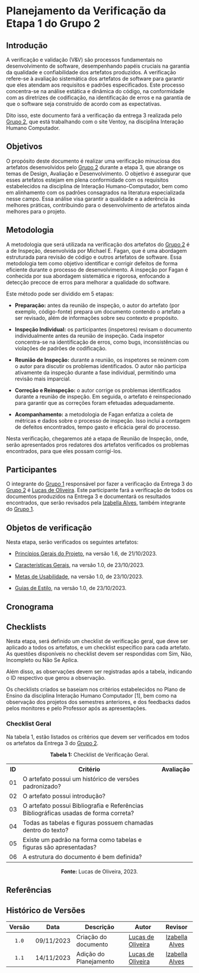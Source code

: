 # Planejamento da Verificação da Etapa 1 do Grupo 2

## Introdução

A verificação e validação (V&V) são processos fundamentais no desenvolvimento de software, desempenhando papéis cruciais na garantia da qualidade e confiabilidade dos artefatos produzidos. A verificação refere-se à avaliação sistemática dos artefatos de software para garantir que eles atendam aos requisitos e padrões especificados. Este processo concentra-se na análise estática e dinâmica do código, na conformidade com as diretrizes de codificação, na identificação de erros e na garantia de que o software seja construído de acordo com as expectativas.

Dito isso, este documento fará a verificação da entrega 3 realizada pelo [Grupo 2](https://interacao-humano-computador.github.io/2023.2-Ventoy/), que está trabalhando com o site Ventoy, na disciplina Interação Humano Computador.


## Objetivos

O propósito deste documento é realizar uma verificação minuciosa dos artefatos desenvolvidos pelo [Grupo 2](https://interacao-humano-computador.github.io/2023.2-Ventoy/) durante a etapa 3, que abrange os temas de Design, Avaliação e Desenvolvimento. O objetivo é assegurar que esses artefatos estejam em plena conformidade com os requisitos estabelecidos na disciplina de Interação Humano-Computador, bem como em alinhamento com os padrões consagrados na literatura especializada nesse campo. Essa análise visa garantir a qualidade e a aderência às melhores práticas, contribuindo para o desenvolvimento de artefatos ainda melhores para o projeto.

## Metodologia

A metodologia que será utilizada na verificação dos artefatos do [Grupo 2](https://interacao-humano-computador.github.io/2023.2-Ventoy/) é a de Inspeção, desenvolvida por Michael E. Fagan, que é uma abordagem estruturada para revisão de código e outros artefatos de software. Essa metodologia tem como objetivo identificar e corrigir defeitos de forma eficiente durante o processo de desenvolvimento. A inspeção por Fagan é conhecida por sua abordagem sistemática e rigorosa, enfocando a detecção precoce de erros para melhorar a qualidade do software. 

Este método pode ser dividido em 5 etapas:

- **Preparação:** antes da reunião de inspeção, o autor do artefato (por exemplo, código-fonte) prepara um documento contendo o artefato a ser revisado, além de informações sobre seu contexto e propósito.

- **Inspeção Individual:** os participantes (inspetores) revisam o documento individualmente antes da reunião de inspeção. Cada inspetor concentra-se na identificação de erros, como bugs, inconsistências ou violações de padrões de codificação.

- **Reunião de Inspeção:** durante a reunião, os inspetores se reúnem com o autor para discutir os problemas identificados. O autor não participa ativamente da inspeção durante a fase individual, permitindo uma revisão mais imparcial.

- **Correção e Reinspeção:** o autor corrige os problemas identificados durante a reunião de inspeção. Em seguida, o artefato é reinspecionado para garantir que as correções foram efetuadas adequadamente.

- **Acompanhamento:** a metodologia de Fagan enfatiza a coleta de métricas e dados sobre o processo de inspeção. Isso inclui a contagem de defeitos encontrados, tempo gasto e eficácia geral do processo.

Nesta verificação, chegaremos até a etapa de Reunião de Inspeção, onde, serão apresentados pros redatores dos artefatos verificados os problemas encontrados, para que eles possam corrigi-los. 

## Participantes

O integrante do [Grupo 1](https://interacao-humano-computador.github.io/2023.2-NotaLegal/) responsável por fazer a verificação da Entrega 3 do [Grupo 2](https://interacao-humano-computador.github.io/2023.2-Ventoy/) é [Lucas de Oliveira](https://github.com/izabellaalves). Este participante fará a verificação de todos os documentos produzidos na Entrega 3 e documentará os resultados encontrados, que serão revisados pela [Izabella Alves](https://github.com/izabellaalves), também integrante do [Grupo 1](https://interacao-humano-computador.github.io/2023.2-NotaLegal/).

## Objetos de verificação

Nesta etapa, serão verificados os seguintes artefatos:

- [Princípios Gerais do Projeto](https://interacao-humano-computador.github.io/2023.2-Ventoy/AnaliseDeRequisitos/principiosGerais/), na versão 1.6, de 21/10/2023.

- [Características Gerais](https://interacao-humano-computador.github.io/2023.2-Ventoy/AnaliseDeRequisitos/caracteristicasGerais/), na versão 1.0, de 23/10/2023.

- [Metas de Usabilidade](https://interacao-humano-computador.github.io/2023.2-Ventoy/AnaliseDeRequisitos/metasUsabilidade/), na versão 1.0, de 23/10/2023.

- [Guias de Estilo](https://interacao-humano-computador.github.io/2023.2-Ventoy/AnaliseDeRequisitos/guia-de-estilo/), na versão 1.0, de 23/10/2023.


## Cronograma



## Checklists

Nesta etapa, será definido um checklist de verificação geral, que deve ser aplicado a todos os artefatos, e um checklist específico para cada artefato. As questões disponíveis no checklist devem ser respondidas com Sim, Não, Incompleto ou Não Se Aplica.

Além disso, as observações devem ser registradas após a tabela, indicando o ID respectivo que gerou a observação.

Os checklists criados se baseiam nos critérios estabelecidos no Plano de Ensino da disciplina Interação Humano Computador [1], bem como na observação dos projetos dos semestres anteriores, e dos feedbacks dados pelos monitores e pelo Professor após as apresentações.



### Checklist Geral

Na tabela 1, estão listados os critérios que devem ser verificados em todos os artefatos da Entrega 3 do [Grupo 2](https://interacao-humano-computador.github.io/2023.2-Ventoy/).

<div align="center">
<p><b>Tabela 1:</b> Checklist de Verificação Geral.</p>

  <table>
    <tr>
      <th>ID</th>
      <th>Critério</th>
      <th>Avaliação</th>
    </tr>
    <tr>
      <td>01</td>
      <td>O artefato possui um histórico de versões padronizado?</td>
      <td></td>
    </tr>
    <tr>
      <td>02</td>
      <td>O artefato possui introdução?</td>
      <td></td>
    </tr>
    <tr>
      <td>03</td>
      <td>O artefato possui Bibliografia e Referências Bibliográficas usadas de forma correta?</td>
      <td></td>
    </tr>
    <tr>
      <td>04</td>
      <td>Todas as tabelas e figuras possuem chamadas dentro do texto?</td>
      <td></td>
    </tr>
    <tr>
      <td>05</td>
      <td>Existe um padrão na forma como tabelas e figuras são apresentadas?</td>
      <td></td>
    </tr>
    <tr>
      <td>06</td>
      <td>A estrutura do documento é bem definida?</td>
      <td></td>
    </tr>
  </table>

<p><b>Fonte:</b> Lucas de Oliveira, 2023.</p>
</div>

## Referências

## Histórico de Versões

| Versão | Data   | Descrição     | Autor     |  Revisor        |
| :----: | ------ | ------------- | --------- | :-------------: |
| `1.0`  | 09/11/2023 | Criação do documento  | [Lucas de Oliveira](https://github.com/LucasOliveiraDiasMarquesFerreira) | [Izabella Alves](https://github.com/izabellaalves) |
| `1.1`  | 14/11/2023 | Adição do Planejamento  | [Lucas de Oliveira](https://github.com/LucasOliveiraDiasMarquesFerreira) |[Izabella Alves](https://github.com/izabellaalves)  |
